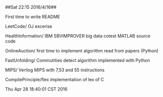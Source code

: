 ##Sat 22:15 2016/4/16##

First time to write README

LeetCode/	OJ excerise

HealthInformation/	IBM SBVIMPROVER big data cotest MATLAB source code 

OnlineAuction/	first time to implement algorithm read from papers (Python)

FastUnfolding/	Commutities detect algorithm implemented with Python

MIPS/	Verilog MIPS with 7,53 and 55 instructions

CompilePrinciple/flex	implementation of lex of C 





Thu Apr 28 18:40:01 CST 2016
